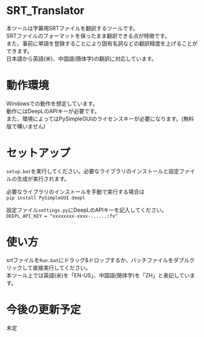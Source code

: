 # SRT_Translator
本ツールは字幕用SRTファイルを翻訳するツールです。  
SRTファイルのフォーマットを保ったまま翻訳できる点が特徴です。  
また、事前に単語を登録することにより固有名詞などの翻訳精度を上げることができます。  
日本語から英語(米)、中国語(簡体字)の翻訳に対応しています。

# 動作環境
Windowsでの動作を想定しています。  
動作にはDeepLのAPIキーが必要です。  
また、環境によってはPySimpleGUIのライセンスキーが必要になります。(無料版で構いません)

# セットアップ
`setup.bat`を実行してください。必要なライブラリのインストールと設定ファイルの生成が実行されます。  

必要なライブラリのインストールを手動で実行する場合は  
`pip install PySimpleGUI deepl`  

設定ファイル`settings.py`にDeepLのAPIキーを記入してください。  
`DEEPL_API_KEY = "xxxxxxxx-xxxx-......:fx"`

# 使い方
srtファイルを`Run.bat`にドラッグ&ドロップするか、バッチファイルをダブルクリックして直接実行してください。  
本ツール上では英語(米)を「EN-US」、中国語(簡体字)を「ZH」と表記しています。

# 今後の更新予定
未定
